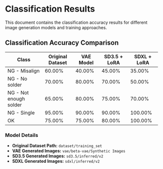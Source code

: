 # Classification Results

This document contains the classification accuracy results for different image generation models and training approaches.

## Classification Accuracy Comparison

| Class                  | Original Dataset | VAE Model | SD3.5 + LoRA | SDXL + LoRA |
| ---------------------- | ---------------- | --------- | ------------ | ----------- |
| NG - Misalign          | 60.00%           | 40.00%    | 45.00%       | 35.00%      |
| NG - No solder         | 70.00%           | 80.00%    | 70.00%       | 50.00%      |
| NG - Not enough solder | 65.00%           | 80.00%    | 75.00%       | 70.00%      |
| NG - Single            | 95.00%           | 90.00%    | 90.00%       | 100.00%     |
| OK                     | 75.00%           | 75.00%    | 80.00%       | 100.00%     |

### Model Details

- **Original Dataset Path:** `dataset/training_set`
- **VAE Generated Images:** `vae/beta-vae/Synthetic Images`
- **SD3.5 Generated Images:** `sd3.5/inferred/v2`
- **SDXL Generated Images:** `sdxl/inferred/v2`
